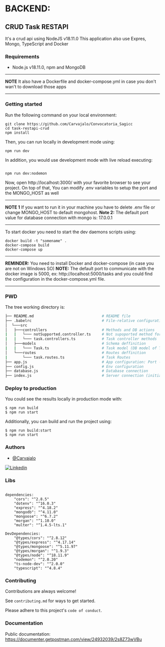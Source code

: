 # BACKEND:
## CRUD Task RESTAPI 

It's a crud api using NodeJS v18.11.0
This application also use Expres, Mongo, TypeScript and Docker
### Requirements

- Node.js v18.11.0, npm and MongoDB

---

**NOTE**
It also have a Dockerfile and docker-compose.yml in case you don't wan't to download those apps 

---


### Getting started

Run the following command on your local environment:

```
git clone https://github.com/Carvajalo/Convocatoria_Sagicc
cd task-restapi-crud
npm install
```

Then, you can run locally in development mode using:

```
npm run dev
```

In addition, you would use development mode with live reload executing: 

```

npm run dev:nodemon

```

Now, open http://localhost:3000/ with your favorite browser to see your project. On top of that, You can modify .env variables to setup the port and the MONGO_HOST as well

---

**NOTE 1**
If you want to run it in your machine you have to delete .env file or change MONGO_HOST to default mongohost. **Note 2:** The default port value for database connection with mongo is: 17.0.0.1 

---

To start docker you need to start the dev daemons scripts using:

```
docker build -t "somename" .
docker-compose build
docker-compose up

``` 
---

**REMINDER:** You need to install Docker and docker-compose (in case you are not on Windows SO)
**NOTE:** The default port to communicate with the docker image is 5000, ex: http://localhost:5000/tasks and you could find the configuration in the docker-compose.yml file.

---

### PWD

The tree working directory is:

```bash
├── README.md                               # README file
├── .babelrc                                # File-relative configuration
│  └───src
│   ├───controllers                         # Methods and DB actions
|   |   └─── notSupported.controller.ts     # Not supoported method for Method that are not supported
|   |   └─── task.controllers.ts            # Task controller methods
│   ├───models                              # Schema deffinition
|   |   └─── Task.ts                        # Task model (DB model of Task)
│   └───routes                              # Routes deffinition
|       └─── task.routes.ts                 # Task Routes
├── app.js                                  # App configuration: Port - middlewares - Routes
├── config.js                               # Env configuration
├── database.js                             # Database connection
├── index.js                                # Server connection (initialization)

```


### Deploy to production

You could see the results locally in production mode with:

```
$ npm run build
$ npm run start
```

Additionally, you can build and run the project using:

```
$ npm run build:start
$ npm run start
```


### Authors

- [@Carvajalo](https://github.com/Carvajalo)

[![Linkedin](https://img.shields.io/badge/LinkedIn-0077B5?style=for-the-badge&logo=linkedin&logoColor=white)](https://www.linkedin.com/in/carvajalo/)
### Libs

```

dependencies: 
    "cors": "^2.8.5"
    "dotenv": "^16.0.3"
    "express": "^4.18.2"
    "mongodb": "^4.11.0"
    "mongoose": "^6.7.2"
    "morgan": "^1.10.0"
    "multer": "^1.4.5-lts.1"

DevDependencies: 
    "@types/cors": "^2.8.12"
    "@types/express": "^4.17.14"
    "@types/mongoose": "^5.11.97"
    "@types/morgan": "^1.9.3"
    "@types/node": "^18.11.9"
    "nodemon": "^2.0.20"
    "ts-node-dev": "^2.0.0"
    "typescript": "^4.8.4"

```
### Contributing

Contributions are always welcome!

See `contributing.md` for ways to get started.

Please adhere to this project's `code of conduct`.


### Documentation

Public documentation: https://documenter.getpostman.com/view/24932039/2s8Z73wVBu
